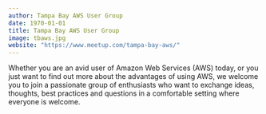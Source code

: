 ```yaml
---
author: Tampa Bay AWS User Group
date: 1970-01-01
title: Tampa Bay AWS User Group
image: tbaws.jpg
website: "https://www.meetup.com/tampa-bay-aws/"
---
```


Whether you are an avid user of Amazon Web Services (AWS) today, or you just want to find out more about the advantages of using AWS, we welcome you to join a passionate group of enthusiasts who want to exchange ideas, thoughts, best practices and questions in a comfortable setting where everyone is welcome.